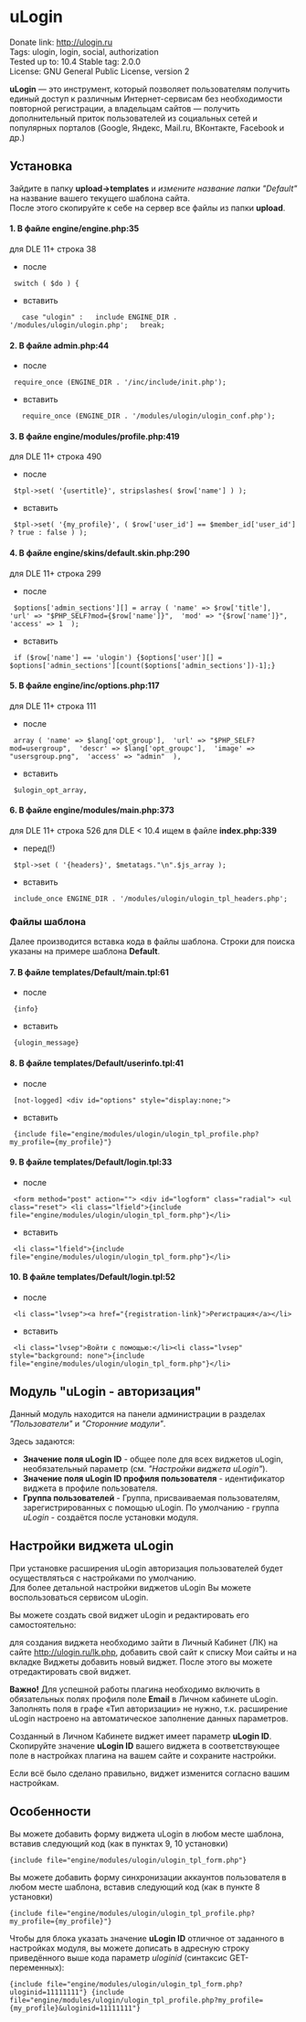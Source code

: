 # uLogin

Donate link: http://ulogin.ru  
Tags: ulogin, login, social, authorization  
Tested up to: 10.4 
Stable tag: 2.0.0  
License: GNU General Public License, version 2  

**uLogin** — это инструмент, который позволяет пользователям получить единый доступ к различным Интернет-сервисам без необходимости повторной регистрации,
а владельцам сайтов — получить дополнительный приток пользователей из социальных сетей и популярных порталов (Google, Яндекс, Mail.ru, ВКонтакте, Facebook и др.)


## Установка

Зайдите в папку **upload->templates** и *измените название папки "Default"* на название вашего текущего шаблона сайта.  
После этого скопируйте к себе на сервер все файлы из папки **upload**.  

#### 1. В файле **engine/engine.php:35** 
для DLE 11+ строка 38

- после  

` 
    switch ( $do ) { 
`
 
+ вставить  
   
` 	
    case "ulogin" :  
        include ENGINE_DIR . '/modules/ulogin/ulogin.php';  
        break;  
`


#### 2. В файле **admin.php:44**

- после  

` 
    require_once (ENGINE_DIR . '/inc/include/init.php');
`
 
+ вставить  
   
` 	
    require_once (ENGINE_DIR . '/modules/ulogin/ulogin_conf.php');
`


#### 3. В файле **engine/modules/profile.php:419** 
для DLE 11+ строка 490

- после  

` 
    $tpl->set( '{usertitle}', stripslashes( $row['name'] ) );  	
`
 
+ вставить  
   
` 
    $tpl->set( '{my_profile}', ( $row['user_id'] == $member_id['user_id'] ? true : false ) );
`


#### 4. В файле **engine/skins/default.skin.php:290** 
для DLE 11+ строка 299

- после  

` 
    $options['admin_sections'][] = array (
                'name' => $row['title'], 
                'url' => "$PHP_SELF?mod={$row['name']}", 
                'mod' => "{$row['name']}",
                'access' => 1 
            );
`
 
+ вставить  
   
` 
    if ($row['name'] == 'ulogin') {$options['user'][] = $options['admin_sections'][count($options['admin_sections'])-1];}
`


#### 5. В файле **engine/inc/options.php:117** 
для DLE 11+ строка 111

- после  

` 
    array (
        'name' => $lang['opt_group'], 
        'url' => "$PHP_SELF?mod=usergroup", 
        'descr' => $lang['opt_groupc'], 
        'image' => "usersgroup.png", 
        'access' => "admin" 
    ),
`
 
+ вставить  
   
` 
    $ulogin_opt_array,
`


#### 6. В файле **engine/modules/main.php:373**  
для DLE 11+ строка 526
для DLE < 10.4 ищем в файле **index.php:339**

- перед(!) 

` 
    $tpl->set ( '{headers}', $metatags."\n".$js_array );
`
 
+ вставить  
   
` 
    include_once ENGINE_DIR . '/modules/ulogin/ulogin_tpl_headers.php';
`


### Файлы шаблона

Далее производится вставка кода в файлы шаблона. Строки для поиска указаны на примере шаблона **Default**.


#### 7. В файле **templates/Default/main.tpl:61**

- после  

` 
    {info}
`
 
+ вставить  
   
` 
    {ulogin_message}
`


#### 8. В файле **templates/Default/userinfo.tpl:41**

- после  

` 
    [not-logged]
    <div id="options" style="display:none;">
`
 
+ вставить  
   
` 
    {include file="engine/modules/ulogin/ulogin_tpl_profile.php?my_profile={my_profile}"}
`


#### 9. В файле **templates/Default/login.tpl:33**

- после  

` 
    <form method="post" action="">
        <div id="logform" class="radial">
            <ul class="reset">
                <li class="lfield">{include file="engine/modules/ulogin/ulogin_tpl_form.php"}</li>
`
 
+ вставить  
   
` 
    <li class="lfield">{include file="engine/modules/ulogin/ulogin_tpl_form.php"}</li>
`


#### 10. В файле **templates/Default/login.tpl:52**

- после  

` 
    <li class="lvsep"><a href="{registration-link}">Регистрация</a></li>
`
 
+ вставить  
   
` 
    <li class="lvsep">Войти с помощью:</li><li class="lvsep" style="background: none">{include file="engine/modules/ulogin/ulogin_tpl_form.php"}</li>
`



## Модуль "uLogin - авторизация"

Данный модуль находится на панели администрации в разделах *"Пользователи"* и *"Сторонние модули"*.

Здесь задаются: 
 
- **Значение поля uLogin ID** - общее поле для всех виджетов uLogin, необязательный параметр (см. *"Настройки виджета uLogin"*).    
- **Значение поля uLogin ID профиля пользователя** - идентификатор виджета в профиле пользователя.  
- **Группа пользователей** - Группа, присваиваемая пользователям, зарегистрированных с помощью uLogin. По умолчанию - группа *uLogin* - создаётся после установки модуля.



## Настройки виджета uLogin

При установке расширения uLogin авторизация пользователей будет осуществляться с настройками по умолчанию.  
Для более детальной настройки виджетов uLogin Вы можете воспользоваться сервисом uLogin.  

Вы можете создать свой виджет uLogin и редактировать его самостоятельно:

для создания виджета необходимо зайти в Личный Кабинет (ЛК) на сайте http://ulogin.ru/lk.php,
добавить свой сайт к списку Мои сайты и на вкладке Виджеты добавить новый виджет. После этого вы можете отредактировать свой виджет.

**Важно!** Для успешной работы плагина необходимо включить в обязательных полях профиля поле **Еmail** в Личном кабинете uLogin.  
Заполнять поля в графе «Тип авторизации» не нужно, т.к. расширение uLogin настроено на автоматическое заполнение данных параметров.

Созданный в Личном Кабинете виджет имеет параметр **uLogin ID**.  
Скопируйте значение **uLogin ID** вашего виджета в соответствующее поле в настройках плагина на вашем сайте и сохраните настройки.   

Если всё было сделано правильно, виджет изменится согласно вашим настройкам.


## Особенности

Вы можете добавить форму виджета uLogin в любом месте шаблона, вставив следующий код (как в пунктах 9, 10 установки)

`
    {include file="engine/modules/ulogin/ulogin_tpl_form.php"}
`

Вы можете добавить форму синхронизации аккаунтов пользователя в любом месте шаблона, вставив следующий код (как в пункте 8 установки)

`
    {include file="engine/modules/ulogin/ulogin_tpl_profile.php?my_profile={my_profile}"}
`

Чтобы для блока указать значение **uLogin ID** отличное от заданного в настройках модуля, вы можете дописать в адресную строку приведённого выше кода параметр *uloginid* (синтаксис GET-переменных):

`
    {include file="engine/modules/ulogin/ulogin_tpl_form.php?uloginid=11111111"}
    {include file="engine/modules/ulogin/ulogin_tpl_profile.php?my_profile={my_profile}&uloginid=11111111"}
`


